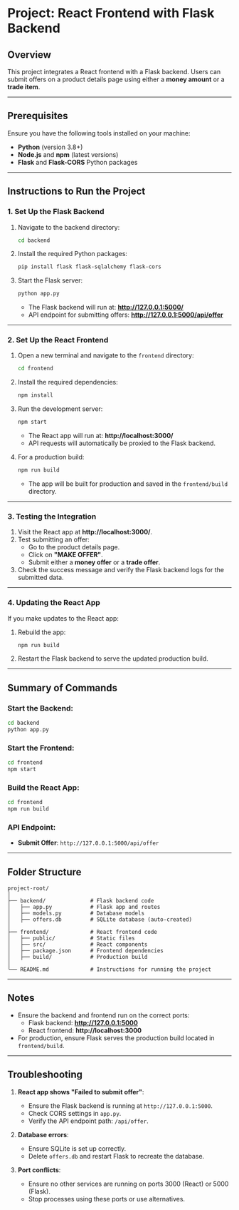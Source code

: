 # Project: React Frontend with Flask Backend

## Overview
This project integrates a React frontend with a Flask backend. Users can submit offers on a product details page using either a **money amount** or a **trade item**.

---

## Prerequisites
Ensure you have the following tools installed on your machine:

- **Python** (version 3.8+)
- **Node.js** and **npm** (latest versions)
- **Flask** and **Flask-CORS** Python packages

---

## Instructions to Run the Project

### 1. Set Up the Flask Backend

1. Navigate to the backend directory:
   ```bash
   cd backend
   ```

2. Install the required Python packages:
   ```bash
   pip install flask flask-sqlalchemy flask-cors
   ```

3. Start the Flask server:
   ```bash
   python app.py
   ```

   - The Flask backend will run at: **http://127.0.0.1:5000/**
   - API endpoint for submitting offers: **http://127.0.0.1:5000/api/offer**

---

### 2. Set Up the React Frontend

1. Open a new terminal and navigate to the `frontend` directory:
   ```bash
   cd frontend
   ```

2. Install the required dependencies:
   ```bash
   npm install
   ```

3. Run the development server:
   ```bash
   npm start
   ```

   - The React app will run at: **http://localhost:3000/**
   - API requests will automatically be proxied to the Flask backend.

4. For a production build:
   ```bash
   npm run build
   ```
   - The app will be built for production and saved in the `frontend/build` directory.

---

### 3. Testing the Integration

1. Visit the React app at **http://localhost:3000/**.
2. Test submitting an offer:
   - Go to the product details page.
   - Click on **"MAKE OFFER"**.
   - Submit either a **money offer** or a **trade offer**.
3. Check the success message and verify the Flask backend logs for the submitted data.

---

### 4. Updating the React App
If you make updates to the React app:

1. Rebuild the app:
   ```bash
   npm run build
   ```

2. Restart the Flask backend to serve the updated production build.

---

## Summary of Commands

### Start the Backend:
```bash
cd backend
python app.py
```

### Start the Frontend:
```bash
cd frontend
npm start
```

### Build the React App:
```bash
cd frontend
npm run build
```

### API Endpoint:
- **Submit Offer**: `http://127.0.0.1:5000/api/offer`

---

## Folder Structure
```
project-root/
│
├── backend/              # Flask backend code
│   ├── app.py            # Flask app and routes
│   ├── models.py         # Database models
│   ├── offers.db         # SQLite database (auto-created)
│
├── frontend/             # React frontend code
│   ├── public/           # Static files
│   ├── src/              # React components
│   ├── package.json      # Frontend dependencies
│   ├── build/            # Production build
│
└── README.md             # Instructions for running the project
```

---

## Notes
- Ensure the backend and frontend run on the correct ports:
  - Flask backend: **http://127.0.0.1:5000**
  - React frontend: **http://localhost:3000**
- For production, ensure Flask serves the production build located in `frontend/build`.

---

## Troubleshooting
1. **React app shows "Failed to submit offer"**:
   - Ensure the Flask backend is running at `http://127.0.0.1:5000`.
   - Check CORS settings in `app.py`.
   - Verify the API endpoint path: `/api/offer`.

2. **Database errors**:
   - Ensure SQLite is set up correctly.
   - Delete `offers.db` and restart Flask to recreate the database.

3. **Port conflicts**:
   - Ensure no other services are running on ports 3000 (React) or 5000 (Flask).
   - Stop processes using these ports or use alternatives.